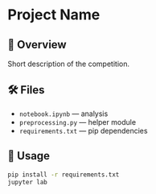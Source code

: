# Project Name

## 📖 Overview
Short description of the competition.

## 🛠 Files
- `notebook.ipynb` — analysis
- `preprocessing.py` — helper module
- `requirements.txt` — pip dependencies

## 🚀 Usage
```bash
pip install -r requirements.txt
jupyter lab

